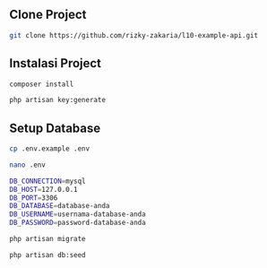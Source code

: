 ## Clone Project

```bash
git clone https://github.com/rizky-zakaria/l10-example-api.git
```

## Instalasi Project

```bash
composer install
```

```bash
php artisan key:generate
```

## Setup Database

```bash
cp .env.example .env
```

```bash
nano .env
```

```bash
DB_CONNECTION=mysql
DB_HOST=127.0.0.1
DB_PORT=3306
DB_DATABASE=database-anda
DB_USERNAME=usernama-database-anda
DB_PASSWORD=password-database-anda
```

```bash
php artisan migrate
```

```bash
php artisan db:seed
```
